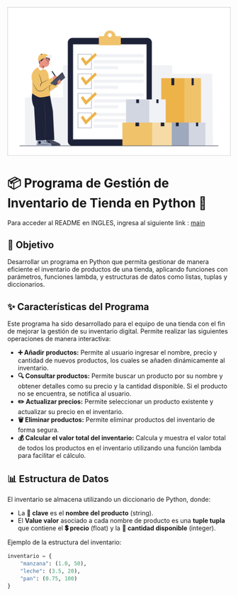 ![image_Alt](https://github.com/juanvilla05/Ecercise_W3_Inventory/blob/2aac04b11fa4ccc804dab7a555324b7199a78e4e/NA_SEP._29.jpg)
# 📦 Programa de Gestión de Inventario de Tienda en Python 🐍
 Para acceder al README en INGLES, ingresa al siguiente link : [main](https://github.com/juanvilla05/Ecercise_W3_Inventory/blob/94a9af4474e673814fcc1ee8b379398db4692eb3/README_ENGLISH.md)
## 🎯 Objetivo

Desarrollar un programa en Python que permita gestionar de manera eficiente el inventario de productos de una tienda, aplicando funciones con parámetros, funciones lambda, y estructuras de datos como listas, tuplas y diccionarios.

## ✨ Características del Programa

Este programa ha sido desarrollado para el equipo de una tienda con el fin de mejorar la gestión de su inventario digital. Permite realizar las siguientes operaciones de manera interactiva:

* **➕ Añadir productos:** Permite al usuario ingresar el nombre, precio y cantidad de nuevos productos, los cuales se añaden dinámicamente al inventario.
* **🔍 Consultar productos:** Permite buscar un producto por su nombre y obtener detalles como su precio y la cantidad disponible. Si el producto no se encuentra, se notifica al usuario.
* **✏️ Actualizar precios:** Permite seleccionar un producto existente y actualizar su precio en el inventario.
* **🗑️ Eliminar productos:** Permite eliminar productos del inventario de forma segura.
* **💰 Calcular el valor total del inventario:** Calcula y muestra el valor total de todos los productos en el inventario utilizando una función lambda para facilitar el cálculo.

## 📊 Estructura de Datos

El inventario se almacena utilizando un diccionario de Python, donde:

* La **🔑 clave** es el **nombre del producto** (string).
* El **Value valor** asociado a cada nombre de producto es una **tuple tupla** que contiene el **💲 precio** (float) y la **🔢 cantidad disponible** (integer).

Ejemplo de la estructura del inventario:

```python
inventario = {
    "manzana": (1.0, 50),
    "leche": (3.5, 20),
    "pan": (0.75, 100)
}
